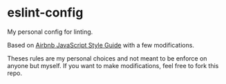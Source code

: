 # eslint-config
My personal config for linting.

Based on [Airbnb JavaScript Style Guide](https://github.com/airbnb/javascript) with a few modifications.

Theses rules are my personal choices and not meant to be enforce on anyone but myself.
If you want to make modifications, feel free to fork this repo.
